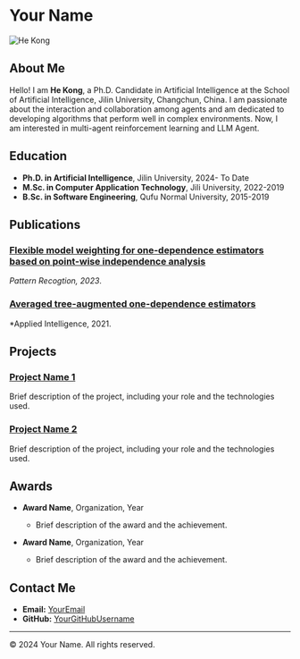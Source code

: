 # Your Name

![He Kong]([YourPhotoURL](https://github.com/CrazyBayes/konghe.github.io/blob/main/HeKong.jpg))

## About Me

Hello! I am **He Kong**, a  Ph.D. Candidate in Artificial Intelligence at the School of Artificial Intelligence, Jilin University, Changchun, China. I am passionate about the interaction and collaboration among agents and am dedicated to developing algorithms that perform well in complex environments. Now, I am interested in multi-agent reinforcement learning and LLM Agent.

## Education

- **Ph.D. in Artificial Intelligence**, Jilin University, 2024- To Date
- **M.Sc. in Computer Application Technology**, Jili  University, 2022-2019
- **B.Sc. in Software Engineering**, Qufu Normal University, 2015-2019

## Publications

### [Flexible model weighting for one-dependence estimators based on point-wise independence analysis](https://doi.org/10.1016/j.patcog.2023.109473)
*Pattern Recogtion, 2023*.

### [Averaged tree-augmented one-dependence estimators](https://doi.org/10.1007/s10489-020-02064-w)
*Applied Intelligence, 2021.

<!-- Add more publications as needed -->

## Projects

### [Project Name 1](ProjectLink)
Brief description of the project, including your role and the technologies used.

### [Project Name 2](ProjectLink)
Brief description of the project, including your role and the technologies used.

<!-- Add more projects as needed -->

## Awards

- **Award Name**, Organization, Year
  - Brief description of the award and the achievement.

- **Award Name**, Organization, Year
  - Brief description of the award and the achievement.

<!-- Add more awards as needed -->

## Contact Me

- **Email:** [YourEmail](mailto:YourEmail)
- **GitHub:** [YourGitHubUsername](https://github.com/YourGitHubUsername)

---

&copy; 2024 Your Name. All rights reserved.
